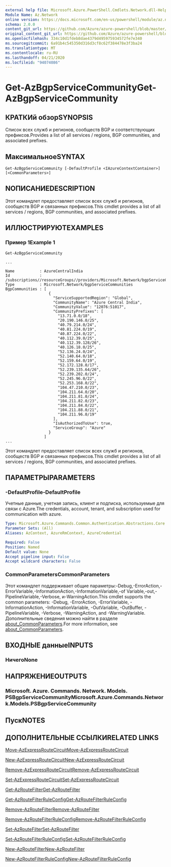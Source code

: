 ```yaml
---
external help file: Microsoft.Azure.PowerShell.Cmdlets.Network.dll-Help.xml
Module Name: Az.Network
online version: https://docs.microsoft.com/en-us/powershell/module/az.network/get-azbgpservicecommunity
schema: 2.0.0
content_git_url: https://github.com/Azure/azure-powershell/blob/master/src/Network/Network/help/Get-AzBgpServiceCommunity.md
original_content_git_url: https://github.com/Azure/azure-powershell/blob/master/src/Network/Network/help/Get-AzBgpServiceCommunity.md
ms.openlocfilehash: 334c10d1fdeb8dae4379d495975934572fe7e340
ms.sourcegitcommit: 6a91b4c545350d316d3cf8c62f384478e3f3ba24
ms.translationtype: MT
ms.contentlocale: ru-RU
ms.lasthandoff: 04/21/2020
ms.locfileid: "94074086"
---
```

# <span data-ttu-id="80847-101">Get-AzBgpServiceCommunity</span><span class="sxs-lookup"><span data-stu-id="80847-101">Get-AzBgpServiceCommunity</span></span>

## <span data-ttu-id="80847-102">КРАТКИй обзор</span><span class="sxs-lookup"><span data-stu-id="80847-102">SYNOPSIS</span></span>
<span data-ttu-id="80847-103">Список всех служб и регионов, сообществ BGP и соответствующих префиксов.</span><span class="sxs-lookup"><span data-stu-id="80847-103">Provides a list of all services / regions, BGP communities, and associated prefixes.</span></span>

## <span data-ttu-id="80847-104">Максимальное</span><span class="sxs-lookup"><span data-stu-id="80847-104">SYNTAX</span></span>

```
Get-AzBgpServiceCommunity [-DefaultProfile <IAzureContextContainer>] [<CommonParameters>]
```

## <span data-ttu-id="80847-105">NОПИСАНИЕ</span><span class="sxs-lookup"><span data-stu-id="80847-105">DESCRIPTION</span></span>
<span data-ttu-id="80847-106">Этот командлет предоставляет список всех служб и регионов, сообществ BGP и связанных префиксов.</span><span class="sxs-lookup"><span data-stu-id="80847-106">This cmdlet provides a list of all services / regions, BGP communities, and associated prefixes.</span></span>

## <span data-ttu-id="80847-107">ИЛЛЮСТРИРУЮТ</span><span class="sxs-lookup"><span data-stu-id="80847-107">EXAMPLES</span></span>

### <span data-ttu-id="80847-108">Пример 1</span><span class="sxs-lookup"><span data-stu-id="80847-108">Example 1</span></span>
```
Get-AzBgpServiceCommunity

...

Name           : AzureCentralIndia
Id             : /subscriptions//resourceGroups//providers/Microsoft.Network/bgpServiceCommunities/AzureCentralIndia
Type           : Microsoft.Network/bgpServiceCommunities
BgpCommunities : [
                   {
                     "ServiceSupportedRegion": "Global",
                     "CommunityName": "Azure Central India",
                     "CommunityValue": "12076:51017",
                     "CommunityPrefixes": [
                       "13.71.0.0/18",
                       "20.190.146.0/25",
                       "40.79.214.0/24",
                       "40.81.224.0/19",
                       "40.87.224.0/22",
                       "40.112.39.0/25",
                       "40.112.39.128/26",
                       "40.126.18.0/25",
                       "52.136.24.0/24",
                       "52.140.64.0/18",
                       "52.159.64.0/19",
                       "52.172.128.0/17",
                       "52.239.135.64/26",
                       "52.239.202.0/24",
                       "52.245.96.0/22",
                       "52.253.168.0/22",
                       "104.47.210.0/23",
                       "104.211.64.0/20",
                       "104.211.81.0/24",
                       "104.211.82.0/23",
                       "104.211.84.0/22",
                       "104.211.88.0/21",
                       "104.211.96.0/19"
                     ],
                     "IsAuthorizedToUse": true,
                     "ServiceGroup": "Azure"
                   }
                 ]
...
```

<span data-ttu-id="80847-109">Этот командлет предоставляет список всех служб и регионов, сообществ BGP и связанных префиксов.</span><span class="sxs-lookup"><span data-stu-id="80847-109">This cmdlet provides a list of all services / regions, BGP communities, and associated prefixes.</span></span>

## <span data-ttu-id="80847-110">ПАРАМЕТРЫ</span><span class="sxs-lookup"><span data-stu-id="80847-110">PARAMETERS</span></span>

### <span data-ttu-id="80847-111">-DefaultProfile</span><span class="sxs-lookup"><span data-stu-id="80847-111">-DefaultProfile</span></span>
<span data-ttu-id="80847-112">Учетные данные, учетная запись, клиент и подписка, используемые для связи с Azure.</span><span class="sxs-lookup"><span data-stu-id="80847-112">The credentials, account, tenant, and subscription used for communication with azure.</span></span>

```yaml
Type: Microsoft.Azure.Commands.Common.Authentication.Abstractions.Core.IAzureContextContainer
Parameter Sets: (All)
Aliases: AzContext, AzureRmContext, AzureCredential

Required: False
Position: Named
Default value: None
Accept pipeline input: False
Accept wildcard characters: False
```

### <span data-ttu-id="80847-113">CommonParameters</span><span class="sxs-lookup"><span data-stu-id="80847-113">CommonParameters</span></span>
<span data-ttu-id="80847-114">Этот командлет поддерживает общие параметры:-Debug,-ErrorAction,-ErrorVariable,-InformationAction,-InformationVariable,-of Variable,-out,-PipelineVariable,-Verbose, и-WarningAction.</span><span class="sxs-lookup"><span data-stu-id="80847-114">This cmdlet supports the common parameters: -Debug, -ErrorAction, -ErrorVariable, -InformationAction, -InformationVariable, -OutVariable, -OutBuffer, -PipelineVariable, -Verbose, -WarningAction, and -WarningVariable.</span></span> <span data-ttu-id="80847-115">Дополнительные сведения можно найти в разделе [about_CommonParameters](http://go.microsoft.com/fwlink/?LinkID=113216).</span><span class="sxs-lookup"><span data-stu-id="80847-115">For more information, see [about_CommonParameters](http://go.microsoft.com/fwlink/?LinkID=113216).</span></span>

## <span data-ttu-id="80847-116">ВХОДНЫЕ данные</span><span class="sxs-lookup"><span data-stu-id="80847-116">INPUTS</span></span>

### <span data-ttu-id="80847-117">Ничего</span><span class="sxs-lookup"><span data-stu-id="80847-117">None</span></span>

## <span data-ttu-id="80847-118">НАПРЯЖЕНИЕ</span><span class="sxs-lookup"><span data-stu-id="80847-118">OUTPUTS</span></span>

### <span data-ttu-id="80847-119">Microsoft. Azure. Commands. Network. Models. PSBgpServiceCommunity</span><span class="sxs-lookup"><span data-stu-id="80847-119">Microsoft.Azure.Commands.Network.Models.PSBgpServiceCommunity</span></span>

## <span data-ttu-id="80847-120">Пуск</span><span class="sxs-lookup"><span data-stu-id="80847-120">NOTES</span></span>

## <span data-ttu-id="80847-121">ДОПОЛНИТЕЛЬНЫЕ ССЫЛКИ</span><span class="sxs-lookup"><span data-stu-id="80847-121">RELATED LINKS</span></span>

[<span data-ttu-id="80847-122">Move-AzExpressRouteCircuit</span><span class="sxs-lookup"><span data-stu-id="80847-122">Move-AzExpressRouteCircuit</span></span>](Move-AzExpressRouteCircuit.md)

[<span data-ttu-id="80847-123">New-AzExpressRouteCircuit</span><span class="sxs-lookup"><span data-stu-id="80847-123">New-AzExpressRouteCircuit</span></span>](New-AzExpressRouteCircuit.md)

[<span data-ttu-id="80847-124">Remove-AzExpressRouteCircuit</span><span class="sxs-lookup"><span data-stu-id="80847-124">Remove-AzExpressRouteCircuit</span></span>](Remove-AzExpressRouteCircuit.md)

[<span data-ttu-id="80847-125">Set-AzExpressRouteCircuit</span><span class="sxs-lookup"><span data-stu-id="80847-125">Set-AzExpressRouteCircuit</span></span>](Set-AzExpressRouteCircuit.md)

[<span data-ttu-id="80847-126">Get-AzRouteFilter</span><span class="sxs-lookup"><span data-stu-id="80847-126">Get-AzRouteFilter</span></span>](Get-AzRouteFilter.md)

[<span data-ttu-id="80847-127">Get-AzRouteFilterRuleConfig</span><span class="sxs-lookup"><span data-stu-id="80847-127">Get-AzRouteFilterRuleConfig</span></span>](Get-AzRouteFilterRuleConfig.md)

[<span data-ttu-id="80847-128">Remove-AzRouteFilter</span><span class="sxs-lookup"><span data-stu-id="80847-128">Remove-AzRouteFilter</span></span>](Remove-AzRouteFilter.md)

[<span data-ttu-id="80847-129">Remove-AzRouteFilterRuleConfig</span><span class="sxs-lookup"><span data-stu-id="80847-129">Remove-AzRouteFilterRuleConfig</span></span>](Remove-AzRouteFilterRuleConfig.md)

[<span data-ttu-id="80847-130">Set-AzRouteFilter</span><span class="sxs-lookup"><span data-stu-id="80847-130">Set-AzRouteFilter</span></span>](Set-AzRouteFilter.md)

[<span data-ttu-id="80847-131">Set-AzRouteFilterRuleConfig</span><span class="sxs-lookup"><span data-stu-id="80847-131">Set-AzRouteFilterRuleConfig</span></span>](Set-AzRouteFilterRuleConfig.md)

[<span data-ttu-id="80847-132">New-AzRouteFilter</span><span class="sxs-lookup"><span data-stu-id="80847-132">New-AzRouteFilter</span></span>](New-AzRouteFilter.md)

[<span data-ttu-id="80847-133">New-AzRouteFilterRuleConfig</span><span class="sxs-lookup"><span data-stu-id="80847-133">New-AzRouteFilterRuleConfig</span></span>](New-AzRouteFilterRuleConfig.md)
